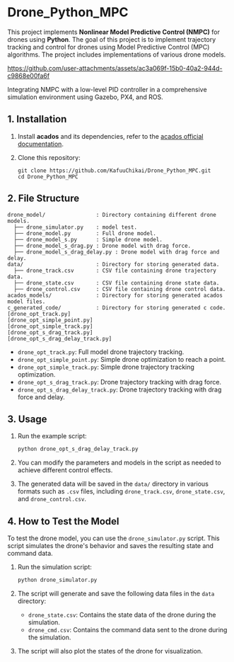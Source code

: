 # Drone_Python_MPC

This project implements **Nonlinear Model Predictive Control (NMPC)** for drones using **Python**. The goal of this project is to implement trajectory tracking and control for drones using Model Predictive Control (MPC) algorithms. The project includes implementations of various drone models.

https://github.com/user-attachments/assets/ac3a069f-15b0-40a2-944d-c9868e00fa6f

Integrating NMPC with a low-level PID controller in a comprehensive simulation environment using Gazebo, PX4, and ROS.

## 1. Installation

1. Install **acados** and its dependencies, refer to the [acados official documentation](https://docs.acados.org/installation/index.html).

2. Clone this repository:

   ```
   git clone https://github.com/KafuuChikai/Drone_Python_MPC.git
   cd Drone_Python_MPC
   ```

## 2. File Structure

```plaintext
drone_model/                : Directory containing different drone models.
  ├── drone_simulator.py    : model test.
  ├── drone_model.py        : Full drone model.
  ├── drone_model_s.py      : Simple drone model.
  ├── drone_model_s_drag.py : Drone model with drag force.
  ├── drone_model_s_drag_delay.py : Drone model with drag force and delay.
data/                       : Directory for storing generated data.
  ├── drone_track.csv       : CSV file containing drone trajectory data.
  ├── drone_state.csv       : CSV file containing drone state data.
  ├── drone_control.csv     : CSV file containing drone control data.
acados_models/              : Directory for storing generated acados model files.
c_generated_code/           : Directory for storing generated c code.
[drone_opt_track.py]
[drone_opt_simple_point.py]
[drone_opt_simple_track.py]
[drone_opt_s_drag_track.py]
[drone_opt_s_drag_delay_track.py]
```

- `drone_opt_track.py`: Full model drone trajectory tracking.
- `drone_opt_simple_point.py`: Simple drone optimization to reach a point.
- `drone_opt_simple_track.py`: Simple drone trajectory tracking optimization.
- `drone_opt_s_drag_track.py`: Drone trajectory tracking with drag force.
- `drone_opt_s_drag_delay_track.py`: Drone trajectory tracking with drag force and delay.

## 3. Usage

1. Run the example script:
    ```bash
    python drone_opt_s_drag_delay_track.py
    ```

2. You can modify the parameters and models in the script as needed to achieve different control effects.

3. The generated data will be saved in the `data/` directory in various formats such as `.csv` files, including `drone_track.csv`, `drone_state.csv`, and `drone_control.csv`.


## 4. How to Test the Model

To test the drone model, you can use the `drone_simulator.py` script. This script simulates the drone's behavior and saves the resulting state and command data.

1. Run the simulation script:

   ```bash
   python drone_simulator.py
   ```

2. The script will generate and save the following data files in the `data` directory:

   - `drone_state.csv`: Contains the state data of the drone during the simulation.
   - `drone_cmd.csv`: Contains the command data sent to the drone during the simulation.

3. The script will also plot the states of the drone for visualization.
